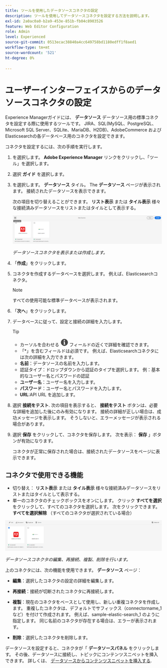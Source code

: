 ```yaml
---
title: ツールを使用したデータソースコネクタの設定
description: ツールを使用してデータソースコネクタを設定する方法を説明します。
exl-id: 2a0ac0a0-b2a9-453e-851b-fb04c8903526
feature: Web Editor Configuration
role: Admin
level: Experienced
source-git-commit: 0513ecac38840a4cc649758bd1180edff1f8aed1
workflow-type: tm+mt
source-wordcount: '521'
ht-degree: 0%

---
```


# ユーザーインターフェイスからのデータソースコネクタの設定

Experience Managerガイドには、 **データソース** データソース用の標準コネクタを設定する際に使用するツールです。 JIRA、SQL(MySQL、PostgreSQL、Microsoft SQL Server、SQLite、MariaDB、H2DB)、AdobeCommerce およびElasticsearchの各データベース用のコネクタを設定できます。

コネクタを設定するには、次の手順を実行します。

1. を選択します。 **Adobe Experience Manager** リンクをクリックし、「ツール」を選択します。
1. 選択 **ガイド** を選択します。
1. を選択します。 **データソース** タイル。 The **データソース** ページが表示されます。 接続されたデータソースを表示できます。

   次の項目を切り替えることができます。 **リスト表示** または **タイル表示** 様々な接続済みデータソースをリストまたはタイルとして表示する。

   <img src="./assets/data-sources-create-window.png" alt= "データソースページに表示されるデータソース" width="800">

   *データソースコネクタを表示または作成します。*
1. 「**作成**」をクリックします。
1. コネクタを作成するデータベースを選択します。 例えば、Elasticsearchコネクタ。
   >[!NOTE]
   >
   >すべての使用可能な標準データベースが表示されます。

1. 「**次へ**」をクリックします。
1. データベースに従って、設定と接続の詳細を入力します。

   >[!TIP]
   >* カーソルを合わせる <img src="./assets/info-details.svg" alt= "情報アイコン" width="25"> フィールドの近くで詳細を確認できます。
   > * 「*」を含むフィールドは必須です。 例えば、Elasticsearchコネクタには次の詳細を入力できます。

   * **名前**：データソースの名前を入力します。
   * 認証タイプ：ドロップダウンから認証のタイプを選択します。 例：基本的なユーザー名とパスワードの認証
   * **ユーザー名**：ユーザー名を入力します。
   * **パスワード**：ユーザー名とパスワードを入力します。
   * **URL**:API URL を追加します。

1. 選択 **接続をテスト**. 次の項目を表示すると、 **接続をテスト** ボタンは、必要な詳細を追加した後にのみ有効になります。 接続の詳細が正しい場合は、成功メッセージを表示します。 そうしないと、エラーメッセージが表示される場合があります。



1. 選択 **保存** をクリックして、コネクタを保存します。     次を表示： **保存** 」ボタンが有効になります。


   コネクタが正常に保存された場合は、接続されたデータソースをページに表示できます。

## コネクタで使用できる機能

* 切り替え： **リスト表示** または **タイル表示**  様々な接続済みデータソースをリストまたはタイルとして表示する。
* 単一のコネクタのチェックボックスをオンにします。 クリック **すべてを選択** をクリックして、すべてのコネクタを選択します。 次をクリックできます。 **すべてを選択解除** （すべてのコネクタが選択されている場合）

<img src="./assets/data-sources-features.png" alt= "データソースページ上のデータソースの機能" width="800">

*データソースコネクタの編集、再接続、複製、削除を行います。*

上のコネクタには、次の機能を使用できます。 **データソース** ページ：

* **編集**：選択したコネクタの設定の詳細を編集します。

* **再接続**：接続が切断されたコネクタに再接続します。

* **複製**：現在のコネクタをベースとして使用し、新しい重複コネクタを作成します。 重複したコネクタは、デフォルトでサフィックス（connectorname_1 など）を付けて作成されます。 例えば、sample-elastic-search_1 のように指定します。
同じ名前のコネクタが存在する場合は、エラーが表示されます。

* **削除**：選択したコネクタを削除します。


データソースを設定すると、コネクタが「 **データソースパネル** をクリックします。 その後、データソースに接続し、トピックにコンテンツスニペットを挿入できます。 詳しくは、 [データソースからコンテンツスニペットを挿入する](../user-guide/web-editor-content-snippet.md).
